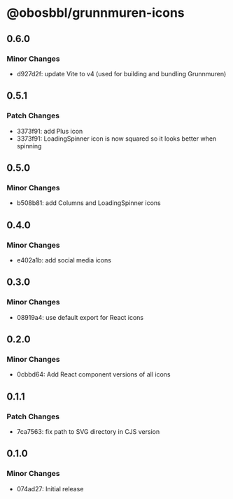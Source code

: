 # @obosbbl/grunnmuren-icons

## 0.6.0

### Minor Changes

- d927d2f: update Vite to v4 (used for building and bundling Grunnmuren)

## 0.5.1

### Patch Changes

- 3373f91: add Plus icon
- 3373f91: LoadingSpinner icon is now squared so it looks better when spinning

## 0.5.0

### Minor Changes

- b508b81: add Columns and LoadingSpinner icons

## 0.4.0

### Minor Changes

- e402a1b: add social media icons

## 0.3.0

### Minor Changes

- 08919a4: use default export for React icons

## 0.2.0

### Minor Changes

- 0cbbd64: Add React component versions of all icons

## 0.1.1

### Patch Changes

- 7ca7563: fix path to SVG directory in CJS version

## 0.1.0

### Minor Changes

- 074ad27: Initial release
